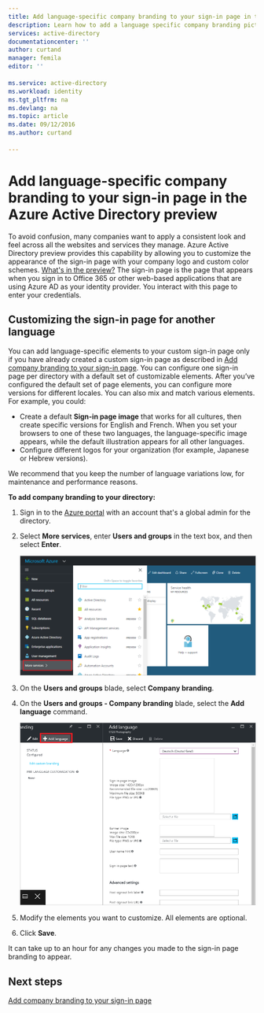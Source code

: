 ```yaml
---
title: Add language-specific company branding to your sign-in page in the Azure Active Directory preview | Microsoft Azure
description: Learn how to add a language specific company branding pictures and text to an Azure sign-in page
services: active-directory
documentationcenter: ''
author: curtand
manager: femila
editor: ''

ms.service: active-directory
ms.workload: identity
ms.tgt_pltfrm: na
ms.devlang: na
ms.topic: article
ms.date: 09/12/2016
ms.author: curtand

---
```

# Add language-specific company branding to your sign-in page in the Azure Active Directory preview
To avoid confusion, many companies want to apply a consistent look and feel across all the websites and services they manage. Azure Active Directory preview provides this capability by allowing you to customize the appearance of the sign-in page with your company logo and custom color schemes. [What's in the preview?](active-directory-preview-explainer.md) The sign-in page is the page that appears when you sign in to Office 365 or other web-based applications that are using Azure AD as your identity provider. You interact with this page to enter your credentials.

## Customizing the sign-in page for another language
You can add language-specific elements to your custom sign-in page only if you have already created a custom sign-in page as described in [Add company branding to your sign-in page](active-directory-branding-custom-signon-azure-portal.md). You can configure one sign-in page per directory with a default set of customizable elements. After you’ve configured the default set of page elements, you can configure more versions for different locales. You can also mix and match various elements. For example, you could:

* Create a default **Sign-in page image** that works for all cultures, then create specific versions for English and French. When you set your browsers to one of these two languages, the language-specific image appears, while the default illustration appears for all other languages.
* Configure different logos for your organization (for example, Japanese or Hebrew versions).

We recommend that you keep the number of language variations low, for maintenance and performance reasons.

**To add company branding to your directory:**

1. Sign in to the [Azure portal](https://portal.azure.com) with an account that's a global admin for the directory.
2. Select **More services**, enter **Users and groups** in the text box, and then select **Enter**.
   
   ![Opening user management](./media/active-directory-branding-localize-azure-portal/user-management.png)
3. On the **Users and groups** blade, select **Company branding**.
4. On the **Users and groups - Company branding** blade, select the **Add language** command.
   
    ![Add language-specific branding elements](./media/active-directory-branding-localize-azure-portal/add-language.png)
5. Modify the elements you want to customize. All elements are optional.
6. Click **Save**.

It can take up to an hour for any changes you made to the sign-in page branding to appear.

## Next steps
[Add company branding to your sign-in page](active-directory-branding-custom-signon-azure-portal.md)

